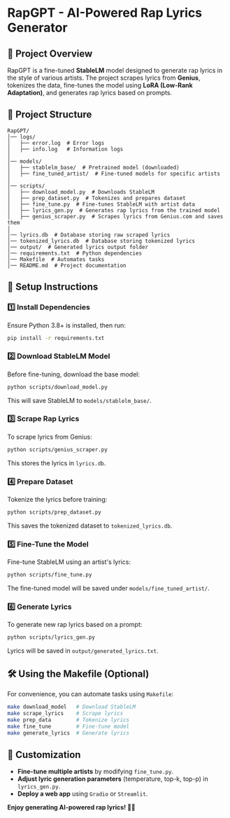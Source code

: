 # **RapGPT - AI-Powered Rap Lyrics Generator**

## **📌 Project Overview**

RapGPT is a fine-tuned **StableLM** model designed to generate rap lyrics in the style of various artists. The project scrapes lyrics from **Genius**, tokenizes the data, fine-tunes the model using **LoRA (Low-Rank Adaptation)**, and generates rap lyrics based on prompts.

## **📁 Project Structure**

```
RapGPT/
│── logs/
│   ├── error.log  # Error logs
│   ├── info.log   # Information logs
│
│── models/
│   ├── stablelm_base/  # Pretrained model (downloaded)
│   ├── fine_tuned_artist/  # Fine-tuned models for specific artists
│
│── scripts/
│   ├── download_model.py  # Downloads StableLM
│   ├── prep_dataset.py  # Tokenizes and prepares dataset
│   ├── fine_tune.py  # Fine-tunes StableLM with artist data
│   ├── lyrics_gen.py  # Generates rap lyrics from the trained model
│   ├── genius_scraper.py  # Scrapes lyrics from Genius.com and saves them
│
│── lyrics.db  # Database storing raw scraped lyrics
│── tokenized_lyrics.db  # Database storing tokenized lyrics
│── output/  # Generated lyrics output folder
│── requirements.txt  # Python dependencies
│── Makefile  # Automates tasks
│── README.md  # Project documentation
```

## **🚀 Setup Instructions**

### **1️⃣ Install Dependencies**

Ensure Python 3.8+ is installed, then run:

```bash
pip install -r requirements.txt
```

### **2️⃣ Download StableLM Model**

Before fine-tuning, download the base model:

```bash
python scripts/download_model.py
```

This will save StableLM to `models/stablelm_base/`.

### **3️⃣ Scrape Rap Lyrics**

To scrape lyrics from Genius:

```bash
python scripts/genius_scraper.py
```

This stores the lyrics in `lyrics.db`.

### **4️⃣ Prepare Dataset**

Tokenize the lyrics before training:

```bash
python scripts/prep_dataset.py
```

This saves the tokenized dataset to `tokenized_lyrics.db`.

### **5️⃣ Fine-Tune the Model**

Fine-tune StableLM using an artist's lyrics:

```bash
python scripts/fine_tune.py
```

The fine-tuned model will be saved under `models/fine_tuned_artist/`.

### **6️⃣ Generate Lyrics**

To generate new rap lyrics based on a prompt:

```bash
python scripts/lyrics_gen.py
```

Lyrics will be saved in `output/generated_lyrics.txt`.

## **🛠 Using the Makefile (Optional)**

For convenience, you can automate tasks using `Makefile`:

```bash
make download_model   # Download StableLM
make scrape_lyrics    # Scrape lyrics
make prep_data        # Tokenize lyrics
make fine_tune        # Fine-tune model
make generate_lyrics  # Generate lyrics
```

## **🎯 Customization**

- **Fine-tune multiple artists** by modifying `fine_tune.py`.
- **Adjust lyric generation parameters** (temperature, top-k, top-p) in `lyrics_gen.py`.
- **Deploy a web app** using `Gradio` or `Streamlit`.

**Enjoy generating AI-powered rap lyrics! 🎤🔥**
